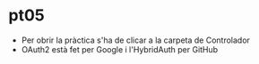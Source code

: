 # pt05
- Per obrir la pràctica s'ha de clicar a la carpeta de Controlador
- OAuth2 està fet per Google i l'HybridAuth per GitHub
